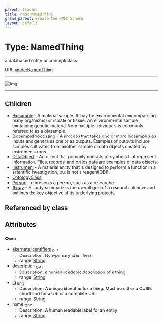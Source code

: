 ```yaml
---
parent: Classes
title: nmdc:NamedThing
grand_parent: Browse the NMDC Schema
layout: default
---
```


# Type: NamedThing


a databased entity or concept/class

URI: [nmdc:NamedThing](https://microbiomedata/meta/NamedThing)


---

![img](http://yuml.me/diagram/nofunky;dir:TB/class/[Study],[Person],[OntologyClass],[NamedThing%7Cid:string;name:string%20%3F;description:string%20%3F;alternate_identifiers:string%20%2A]%5E-[Study],[NamedThing]%5E-[Person],[NamedThing]%5E-[OntologyClass],[NamedThing]%5E-[Instrument],[NamedThing]%5E-[DataObject],[NamedThing]%5E-[BiosampleProcessing],[NamedThing]%5E-[Biosample],[Instrument],[DataObject],[BiosampleProcessing],[Biosample])

---


## Children

 * [Biosample](Biosample.md) - A material sample. It may be environmental (encompassing many organisms) or isolate or tissue.   An environmental sample containing genetic material from multiple individuals is commonly referred to as a biosample.
 * [BiosampleProcessing](BiosampleProcessing.md) - A process that takes one or more biosamples as inputs and generates one or as outputs. Examples of outputs include samples cultivated from another sample or data objects created by instruments runs.
 * [DataObject](DataObject.md) - An object that primarily consists of symbols that represent information.   Files, records, and omics data are examples of data objects. 
 * [Instrument](Instrument.md) - A material entity that is designed to perform a function in a scientific investigation, but is not a reagent[OBI].
 * [OntologyClass](OntologyClass.md)
 * [Person](Person.md) - represents a person, such as a researcher
 * [Study](Study.md) - A study summarizes the overall goal of a research initiative and outlines the key objective of its underlying projects.  

## Referenced by class


## Attributes


### Own

 * [alternate identifiers](alternate_identifiers.md)  <sub>0..*</sub>
    * Description: Non-primary identifiers
    * range: [String](types/String.md)
 * [description](description.md)  <sub>OPT</sub>
    * Description: a human-readable description of a thing
    * range: [String](types/String.md)
 * [id](id.md)  <sub>REQ</sub>
    * Description: A unique identifier for a thing. Must be either a CURIE shorthand for a URI or a complete URI
    * range: [String](types/String.md)
 * [name](name.md)  <sub>OPT</sub>
    * Description: A human readable label for an entity
    * range: [String](types/String.md)
